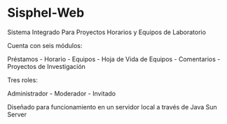 # Sisphel-Web
Sistema Integrado Para Proyectos Horarios y Equipos de Laboratorio

Cuenta con seis módulos:

Préstamos - Horario - Equipos - Hoja de Vida de Equipos - Comentarios - Proyectos de Investigación 

Tres roles:

Administrador - Moderador - Invitado

Diseñado para funcionamiento en un servidor local a través de Java Sun Server
